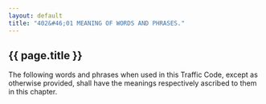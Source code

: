 ```yaml
---
layout: default 
title: "402&#46;01 MEANING OF WORDS AND PHRASES."
---
```


{{ page.title }}
----------------

The following words and phrases when used in this Traffic Code, except
as otherwise provided, shall have the meanings respectively ascribed to
them in this chapter.
